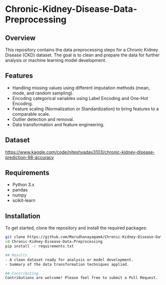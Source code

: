 # Chronic-Kidney-Disease-Data-Preprocessing

## Overview

This repository contains the data preprocessing steps for a Chronic Kidney Disease (CKD) dataset. The goal is to clean and prepare the data for further analysis or machine learning model development.

## Features

- Handling missing values using different imputation methods (mean, mode, and random sampling).
- Encoding categorical variables using Label Encoding and One-Hot Encoding.
- Feature scaling (Normalization or Standardization) to bring features to a comparable scale.
- Outlier detection and removal.
- Data transformation and feature engineering.
  
## Dataset
https://www.kaggle.com/code/niteshyadav3103/chronic-kidney-disease-prediction-98-accuracy

## Requirements

- Python 3.x
- pandas
- numpy
- scikit-learn

## Installation

To get started, clone the repository and install the required packages:

```bash
git clone https://github.com/Marudhanayagam4/Chronic-Kidney-Disease-Data-Preprocessing.git
cd Chronic-Kidney-Disease-Data-Preprocessing
pip install -r requirements.txt

## Results
- A clean dataset ready for analysis or model development.
- Summary of the data transformation techniques applied.

## Contributing
Contributions are welcome! Please feel free to submit a Pull Request.
